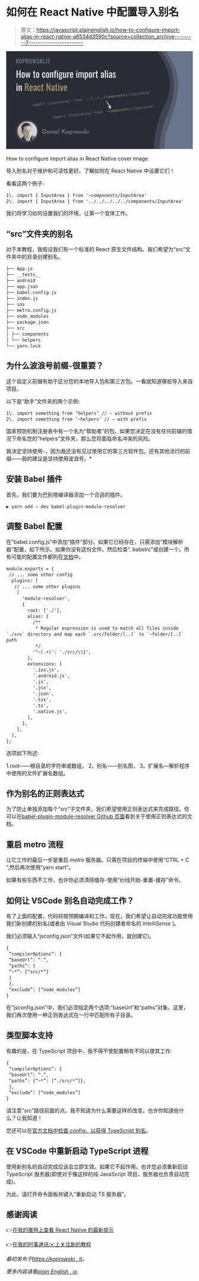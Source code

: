 # 如何在 React Native 中配置导入别名

> 原文：<https://javascript.plainenglish.io/how-to-configure-import-alias-in-react-native-a6534d3590c?source=collection_archive---------7----------------------->

![](img/39ed7b7f58cc65b2af4bc9ee484c01f5.png)

How to configure import alias in React Native cover image

导入别名对于维护和可读性更好。了解如何在 React Native 中设置它们！

看看这两个例子:

```
1\. import { InputArea } from '~components/InputArea'
2\. import { InputArea } from '../../../../../components/InputArea'
```

我们将学习如何设置我们的环境，让第一个变体工作。

## “src”文件夹的别名

对于本教程，我假设我们有一个标准的 React 原生文件结构。我们希望为“src”文件夹中的目录创建别名。

```
├── App.js
├── __tests__
├── android
├── app.json
├── babel.config.js
├── index.js
├── ios
├── metro.config.js
├── node_modules
├── package.json
├── src
│ ├── components
│ └── helpers
└── yarn.lock
```

## 为什么波浪号前缀` ~ `很重要？

这个自定义前缀有助于区分您的本地导入包和第三方包。一看就知道哪些导入来自项目。

以下是“助手”文件夹的两个示例:

```
1\. import something from ‘helpers’ // — without prefix
2\. import something from ‘~helpers’ // — with prefix
```

国家预防机制注册表中有一个名为“帮助者”的包。如果您决定在没有任何前缀的情况下命名您的“helpers”文件夹，那么您将面临命名冲突的风险。

我决定坚持使用` ~ `，因为我还没有见过使用它的第三方软件包。还有其他流行的前缀——我的建议是坚持使用波浪号。*

## 安装 Babel 插件

首先，我们要为巴别塔编译器添加一个合适的插件。

```
▶ yarn add — dev babel-plugin-module-resolver
```

## 调整 Babel 配置

在“babel.config.js”中添加“插件”部分。如果它已经存在，只需添加“模块解析器”配置，如下所示。如果你没有这份文件。然后检查“. babelrc”或创建一个。所有可能的配置文件都列在[文档](https://babeljs.io/docs/en/config-files)中。

```
module.exports = {
 // ... some other config
  plugins: [
   // ... some other plugins
    [
      'module-resolver',
      {
        root: ['./'],
        alias: {
          /**
           * Regular expression is used to match all files inside `./src` directory and map each `.src/folder/[..]` to `~folder/[..]` path
           */
          '^~(.+)': './src/\\1',
        },
        extensions: [
          '.ios.js',
          '.android.js',
          '.js',
          '.jsx',
          '.json',
          '.tsx',
          '.ts',
          '.native.js',
        ],
      },
    ],
  ],
};
```

选项如下所述:

1.root——根目录的字符串或数组，
2。别名——别名图，
3。扩展名—解析程序中使用的文件扩展名数组。

## 作为别名的正则表达式

为了防止单独添加每个“src”子文件夹，我们希望使用正则表达式来完成路径。你可以在[babel-plugin-module-resolver Github 页面](https://github.com/tleunen/babel-plugin-module-resolver/blob/master/DOCS.md#regular-expressions)看到关于使用正则表达式的文档。

## 重启 metro 流程

让它工作的最后一步是重启 *metro* 服务器。只需在项目的终端中使用“CTRL + C ”,然后再次使用“yarn start”。

如果有些东西不工作，也许你必须清除缓存-使用“纱线开始-重置-缓存”命令。

## 如何让 VSCode 别名自动完成工作？

有了上面的配置，代码将按预期编译和工作。现在，我们希望让自动完成功能使用我们新创建的别名(或者由 Visual Studio 代码创建者命名的 *IntelliSense* )。

我们必须输入“jsconfig.json”文件(如果它不起作用，就创建它)。

```
{
 “compilerOptions”: {
 “baseUrl”: “.”,
 “paths”: {
 “~*”: [“src/*”]
 }
 },
 “exclude”: [“node_modules”]
}
```

在“jsconfig.json”中，我们必须指定两个选项:“baseUrl”和“paths”对象。这里，我们再次使用一种正则表达式在一行中匹配所有子目录。

## 类型脚本支持

有趣的是，在 TypeScript 项目中，我不得不使配置稍有不同以使其工作:

```
{
 “compilerOptions”: {
 “baseUrl”: “.”,
 “paths”: {“~*”: [“./src/*”]}, 
 },
 “exclude”: [“node_modules”]
}
```

请注意“src”路径前面的点。我不知道为什么需要这样的改变。也许你知道些什么？让我知道！

您还可以在[官方文档中检查 config，以获得 TypeScript 别名](https://reactnative.dev/docs/typescript#using-custom-path-aliases-with-typescript)。

## 在 VSCode 中重新启动 TypeScript 进程

使用新别名的自动完成应该会立即生效。如果它不起作用，也许您必须重新启动 TypeScript 服务器(即使对于像这样的纯 JavaScript 项目，服务器也负责自动完成)。

为此，请打开命令面板并键入“重新启动 TS 服务器”。

## 感谢阅读

👉[在我的推特上查看 React Native 的最新提示](http://twitter.com/Koprowski_it)

👉[在我的时事通讯✉️上关注新的教程](https://koprowski.it/subscribe)

*最初发布于*[*https://koprowski . it*](https://koprowski.it/import-alias-in-react-native-and-vscode/)*。*

*更多内容请看*[*plain English . io*](http://plainenglish.io/)